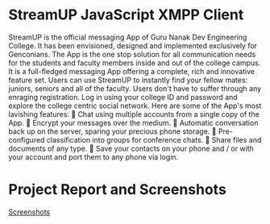 # StreamUP JavaScript XMPP Client

StreamUP is the official messaging App of Guru Nanak Dev Engineering College. It has been envisioned, designed and implemented exclusively for Genconians. The App is the one stop solution for all communication needs for the students and faculty members inside and out of the college campus. It is a full-fledged messaging App offering a complete, rich and innovative feature set. Users can use StreamUP to instantly find your fellow mates: juniors, seniors and all of the faculty. Users don't have to suffer through any enraging registration. Log in using your college ID and password and explore the college centric social network. Here are some of the App's most lavishing features:
 Chat using multiple accounts from a single copy of the App.
 Encrypt your messages over the medium.
 Automatic conversation back up on the server, sparing your precious phone storage.
 Pre-configured classification into groups for conference chats.
 Share files and documents of any type.
 Save your contacts on your phone and / or with your account and port them to any phone via
login.

# Project Report and Screenshots
[Screenshots](https://github.com/gursimran81/StreamUp-XMPP-Chat-App/blob/master/PROJECT%20REPORT%20FInal.pdf)
